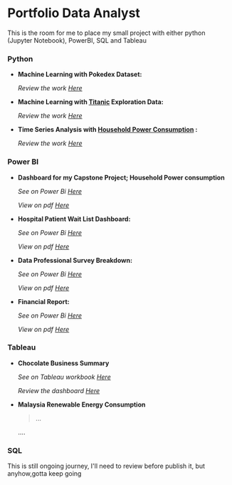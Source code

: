 # Portfolio Data Analyst

This is the room for me to place my small project with either python (Jupyter Notebook), PowerBI, SQL and Tableau


### Python

- **Machine Learning with Pokedex Dataset:**
  
  _Review the work [Here](https://github.com/kabedkaca/I_choose_u_pokemon_dict)_

- **Machine Learning with [Titanic](https://www.kaggle.com/competitions/titanic) Exploration Data:**
  
  _Review the work [Here](https://github.com/kabedkaca/Titanic-ML)_

- **Time Series Analysis with [Household Power Consumption](https://www.kaggle.com/code/vedumrajkar/electricity-consumption-time-series-analysis/notebook) :**

  _Review the work [Here](https://github.com/kabedkaca/CSP_DA24C3)_

### Power BI

- **Dashboard for my Capstone Project; Household Power consumption**

   _See on Power Bi [Here](https://github.com/kabedkaca/CSP_DA24C3/blob/main/power%20BI%20report/Household%20Power%20Consumption%20for%202007.pbix)_

   _View on pdf [Here](https://github.com/kabedkaca/CSP_DA24C3/blob/main/power%20BI%20report/Household%20Power%20Consumption%20for%202007.pdf)_
  
- **Hospital Patient Wait List Dashboard:**

   _See on Power Bi [Here](https://github.com/kabedkaca/Power-BI-Hospital-Patient-Dashboard/blob/main/Patient%20Wait%20List%20Dashboard/Hospital%20Patient%20Wait%20List%20Dashboard.pbix)_

   _View on pdf [Here](https://github.com/kabedkaca/Power-BI-Hospital-Patient-Dashboard/blob/main/Patient%20Wait%20List%20Dashboard/Patient%20in%20Wait%20List%20Dashboard.pdf)_

  
- **Data Professional Survey Breakdown:**

   _See on Power Bi [Here](https://github.com/kabedkaca/Power-Bi-Data-Professional-Survey/blob/main/Data%20Professional%20Survey%20Breakdown.pbix)_

   _View on pdf [Here](https://github.com/kabedkaca/Power-Bi-Data-Professional-Survey/blob/main/Data%20Professional%20Survey.pdf)_

- **Financial Report:**

   _See on Power Bi [Here](https://github.com/kabedkaca/Power-Bi-Financial-Report-Dashboard/blob/main/Financial%20Report.pbix)_

   _View on pdf [Here](https://github.com/kabedkaca/Power-Bi-Financial-Report-Dashboard/blob/main/Financial%20Report.pdf)_

### Tableau

- **Chocolate Business Summary**

  _See on Tableau workbook [Here](https://public.tableau.com/views/ChocolateBusinessSummary_17315903029590/Dashboard1?:language=en-US&:sid=&:redirect=auth&:display_count=n&:origin=viz_share_link)_

  _Review the dashboard [Here](https://github.com/kabedkaca/Tableau-Small-Project-/blob/main/Choc%20Business%20Dashboard/Chocolate%20Business%20Summary.pdf)_

- **Malaysia Renewable Energy Consumption**
  >...

  ....
  
### SQL


This is still ongoing journey, I'll need to review before publish it, but anyhow,gotta keep going
